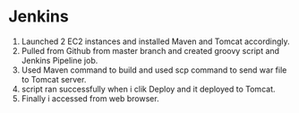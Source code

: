 # Jenkins
1. Launched 2 EC2 instances and installed Maven and Tomcat accordingly.
2. Pulled from Github from master branch and created groovy script and Jenkins Pipeline job.
3. Used Maven command to build and used scp command to send war file to Tomcat server.
4. script ran successfully when i clik Deploy and it deployed to Tomcat.
4. Finally i accessed from web browser. 
